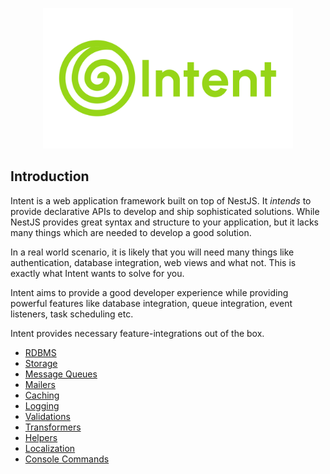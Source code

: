 <p align="center"><a href="https://tryintent.com" target="_blank"><img src="../intent-banner.png" width="400"></a></p>

## Introduction

Intent is a web application framework built on top of NestJS. It _intends_ to provide declarative APIs to develop and ship sophisticated solutions. While NestJS provides great syntax and structure to your application, but it lacks many things which are needed to develop a good solution.

In a real world scenario, it is likely that you will need many things like authentication, database integration, web views and what not. This is exactly what Intent wants to solve for you.

Intent aims to provide a good developer experience while providing powerful features like database integration, queue integration, event listeners, task scheduling etc.

Intent provides necessary feature-integrations out of the box.

- [RDBMS](https://tryintent.com/docs/db-getting-started)
- [Storage](https://tryintent.com/docs/file-storage)
- [Message Queues](https://tryintent.com/docs/queues)
- [Mailers](https://tryintent.com/docs/mailers)
- [Caching](https://tryintent.com/docs/cache)
- [Logging](https://tryintent.com/docs/logging)
- [Validations](https://tryintent.com/docs/validation)
- [Transformers](https://tryintent.com/docs/transformers)
- [Helpers](https://tryintent.com/docs/helpers)
- [Localization](https://tryintent.com/docs/localization)
- [Console Commands](https://tryintent.com/docs/console)
